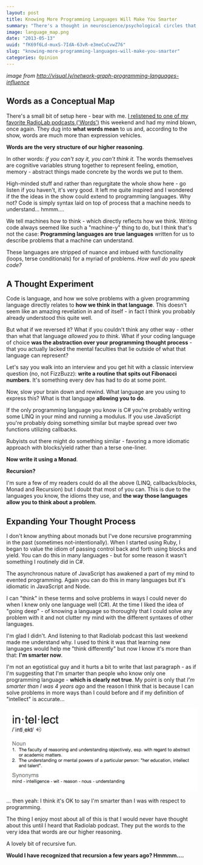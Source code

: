 ```yaml
---
layout: post
title: Knowing More Programming Languages Will Make You Smarter
summary: "There's a thought in neuroscience/psychological circles that words are much more than sounds that represent things: they are the abstraction of our higher brain function. Words are language, code is language. Restricting yourself to one or two languages is limiting your cognitive abilities"
image: language_map.png
date: "2013-05-13"
uuid: "fK69f6Ld-muxS-7IdA-63vR-e3meCuCvwZ76"
slug: "knowing-more-programming-languages-will-make-you-smarter"
categories: Opinion
---
```


_image from http://visual.ly/network-graph-programming-languages-influence_

## Words as a Conceptual Map
There's a small bit of setup here - bear with me. [I relistened to one of my favorite RadioLab podcasts ('Words')](http://www.radiolab.org/2010/aug/09/) this weekend and had my mind blown, once again. They dug into **what words mean** to us and, according to the show, words are much more than expression vehicles.

**Words are the very structure of our higher reasoning**.

In other words: _if you can't say it, you can't think it._ The words themselves are cognitive variables strung together to represent feeling, emotion, memory - abstract things made concrete by the words we put to them.

High-minded stuff and rather than regurgitate the whole show here - go listen if you haven't, it's very good. It left me quite inspired and I wondered if the the ideas in the show could extend to programming languages. Why not? Code is simply syntax laid on top of process that a machine needs to understand... hmmm....

We tell machines how to think - which directly reflects how we think. Writing code always seemed like such a "machine-y" thing to do, but I think that's not the case: **Programming languages are true languages** written for us to describe problems that a machine can understand.

These languages are stripped of nuance and imbued with functionality (loops, terse conditionals) for a myriad of problems. _How well do you speak code?_

## A Thought Experiment
Code is language, and how we solve problems with a given programming language directly relates to **how we think in that language**. This doesn't seem like an amazing revelation in and of itself - in fact I think you probably already understood this quite well.

But what if we reversed it? What if you couldn't think any other way - other than what that language _allowed you to think_. What if your coding language of choice **was the abstraction over your programming thought process** - that you actually lacked the mental faculties that lie outside of what that language can represent?

Let's say you walk into an interview and you get hit with a classic interview question (no, not FizzBuzz): **write a routine that spits out Fibonacci numbers**. It's something every dev has had to do at some point.

Now, slow your brain down and rewind. What language are you using to express this? What is that language **allowing you to do**.

If the only programming language you know is C# you're probably writing some LINQ in your mind and running a modulus. If you use JavaScript you're probably doing something similar but maybe spread over two functions utilizing callbacks. 

Rubyists out there might do something similar - favoring a more idiomatic approach with blocks/yield rather than a terse one-liner.

**Now write it using a Monad**.

**Recursion?**

I'm sure a few of my readers could do all the above (LINQ, callbacks/blocks, Monad and Recursion) but I doubt that most of you can. This is due to the languages you know, the idioms they use, and **the way those languages allow you to think about a problem**.

## Expanding Your Thought Process
I don't know anything about monads but I've done recursive programming in the past (sometimes not-intentionally). When I started using Ruby, I began to value the idiom of passing control back and forth using blocks and yield. You can do this in many languages - but for some reason it wasn't something I routinely did in C#.

The asynchronous nature of JavaScript has awakened a part of my mind to evented programming. Again you can do this in many languages but it's idiomatic in JavaScript and Node.

I can "think" in these terms and solve problems in ways I could never do when I knew only one language well (C#). At the time I liked the idea of "going deep" - of knowing a language so thoroughly that I could solve any problem with it and not clutter my mind with the different syntaxes of other languages.

I'm glad I didn't. And listening to that Radiolab podcast this last weekend made me understand why. I used to think it was that learning new languages would help me "think differently" but now I know it's more than that: **I'm smarter now**.

I'm not an egotistical guy and it hurts a bit to write that last paragraph - as if I'm suggesting that I'm smarter than people who know only one programming language - **which is clearly not true**. My point is only that _I'm smarter than I was 4 years ago_ and the reason I think that is because I can solve problems in more ways than I could before and if my definition of "intellect" is accurate...

![Definition of 'Intellect'](/img/intellect.png)

... then yeah: I think it's OK to say I'm smarter than I was with respect to programming.

The thing I enjoy most about all of this is that I would never have thought about this until I heard that Radiolab podcast. They put the words to the very idea that words are our higher reasoning.

A lovely bit of recursive fun.

**Would I have recognized that recursion a few years ago? Hmmmm....**










